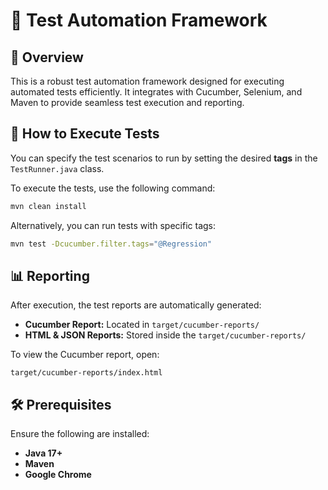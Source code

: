 # 🚀 Test Automation Framework

## 📌 Overview
This is a robust test automation framework designed for executing automated tests efficiently. It integrates with Cucumber, Selenium, and Maven to provide seamless test execution and reporting.

## 🎯 How to Execute Tests
You can specify the test scenarios to run by setting the desired **tags** in the `TestRunner.java` class.

To execute the tests, use the following command:
```sh
mvn clean install
```

Alternatively, you can run tests with specific tags:
```sh
mvn test -Dcucumber.filter.tags="@Regression"
```

## 📊 Reporting
After execution, the test reports are automatically generated:
- **Cucumber Report:** Located in `target/cucumber-reports/`
- **HTML & JSON Reports:** Stored inside the `target/cucumber-reports/`

To view the Cucumber report, open:
```
target/cucumber-reports/index.html
```

## 🛠 Prerequisites
Ensure the following are installed:
- **Java 17+**
- **Maven**
- **Google Chrome** 
